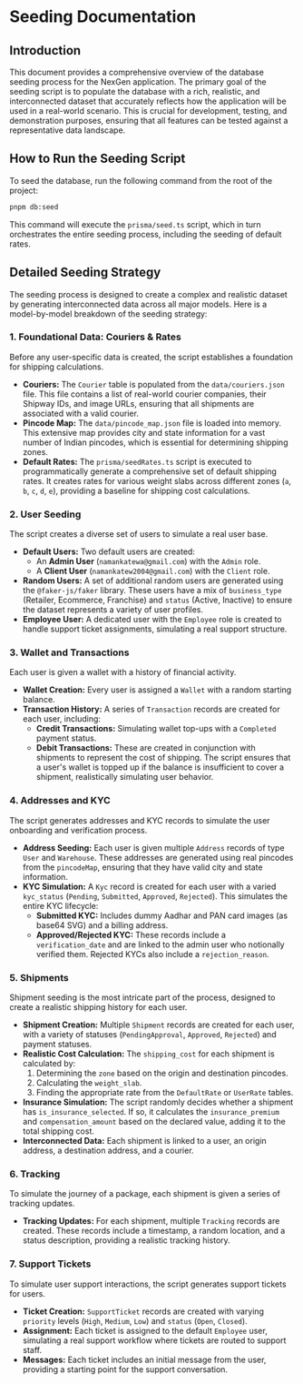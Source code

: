 
# Seeding Documentation

## Introduction

This document provides a comprehensive overview of the database seeding process for the NexGen application. The primary goal of the seeding script is to populate the database with a rich, realistic, and interconnected dataset that accurately reflects how the application will be used in a real-world scenario. This is crucial for development, testing, and demonstration purposes, ensuring that all features can be tested against a representative data landscape.

## How to Run the Seeding Script

To seed the database, run the following command from the root of the project:

```bash
pnpm db:seed
```

This command will execute the `prisma/seed.ts` script, which in turn orchestrates the entire seeding process, including the seeding of default rates.

## Detailed Seeding Strategy

The seeding process is designed to create a complex and realistic dataset by generating interconnected data across all major models. Here is a model-by-model breakdown of the seeding strategy:

### 1. Foundational Data: Couriers & Rates

Before any user-specific data is created, the script establishes a foundation for shipping calculations.

*   **Couriers:** The `Courier` table is populated from the `data/couriers.json` file. This file contains a list of real-world courier companies, their Shipway IDs, and image URLs, ensuring that all shipments are associated with a valid courier.
*   **Pincode Map:** The `data/pincode_map.json` file is loaded into memory. This extensive map provides city and state information for a vast number of Indian pincodes, which is essential for determining shipping zones.
*   **Default Rates:** The `prisma/seedRates.ts` script is executed to programmatically generate a comprehensive set of default shipping rates. It creates rates for various weight slabs across different zones (`a`, `b`, `c`, `d`, `e`), providing a baseline for shipping cost calculations.

### 2. User Seeding

The script creates a diverse set of users to simulate a real user base.

*   **Default Users:** Two default users are created:
    *   An **Admin User** (`namankatewa@gmail.com`) with the `Admin` role.
    *   A **Client User** (`namankatew2004@gmail.com`) with the `Client` role.
*   **Random Users:** A set of additional random users are generated using the `@faker-js/faker` library. These users have a mix of `business_type` (Retailer, Ecommerce, Franchise) and `status` (Active, Inactive) to ensure the dataset represents a variety of user profiles.
*   **Employee User:** A dedicated user with the `Employee` role is created to handle support ticket assignments, simulating a real support structure.

### 3. Wallet and Transactions

Each user is given a wallet with a history of financial activity.

*   **Wallet Creation:** Every user is assigned a `Wallet` with a random starting balance.
*   **Transaction History:** A series of `Transaction` records are created for each user, including:
    *   **Credit Transactions:** Simulating wallet top-ups with a `Completed` payment status.
    *   **Debit Transactions:** These are created in conjunction with shipments to represent the cost of shipping. The script ensures that a user's wallet is topped up if the balance is insufficient to cover a shipment, realistically simulating user behavior.

### 4. Addresses and KYC

The script generates addresses and KYC records to simulate the user onboarding and verification process.

*   **Address Seeding:** Each user is given multiple `Address` records of type `User` and `Warehouse`. These addresses are generated using real pincodes from the `pincodeMap`, ensuring that they have valid city and state information.
*   **KYC Simulation:** A `Kyc` record is created for each user with a varied `kyc_status` (`Pending`, `Submitted`, `Approved`, `Rejected`). This simulates the entire KYC lifecycle:
    *   **Submitted KYC:** Includes dummy Aadhar and PAN card images (as base64 SVG) and a billing address.
    *   **Approved/Rejected KYC:** These records include a `verification_date` and are linked to the admin user who notionally verified them. Rejected KYCs also include a `rejection_reason`.

### 5. Shipments

Shipment seeding is the most intricate part of the process, designed to create a realistic shipping history for each user.

*   **Shipment Creation:** Multiple `Shipment` records are created for each user, with a variety of statuses (`PendingApproval`, `Approved`, `Rejected`) and payment statuses.
*   **Realistic Cost Calculation:** The `shipping_cost` for each shipment is calculated by:
    1.  Determining the `zone` based on the origin and destination pincodes.
    2.  Calculating the `weight_slab`.
    3.  Finding the appropriate rate from the `DefaultRate` or `UserRate` tables.
*   **Insurance Simulation:** The script randomly decides whether a shipment has `is_insurance_selected`. If so, it calculates the `insurance_premium` and `compensation_amount` based on the declared value, adding it to the total shipping cost.
*   **Interconnected Data:** Each shipment is linked to a user, an origin address, a destination address, and a courier.

### 6. Tracking

To simulate the journey of a package, each shipment is given a series of tracking updates.

*   **Tracking Updates:** For each shipment, multiple `Tracking` records are created. These records include a timestamp, a random location, and a status description, providing a realistic tracking history.

### 7. Support Tickets

To simulate user support interactions, the script generates support tickets for users.

*   **Ticket Creation:** `SupportTicket` records are created with varying `priority` levels (`High`, `Medium`, `Low`) and `status` (`Open`, `Closed`).
*   **Assignment:** Each ticket is assigned to the default `Employee` user, simulating a real support workflow where tickets are routed to support staff.
*   **Messages:** Each ticket includes an initial message from the user, providing a starting point for the support conversation.
